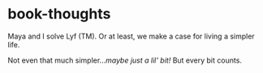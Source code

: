 # book-thoughts
Maya and I solve Lyf (TM). Or at least, we make a case for living a simpler life.

Not even that much simpler...*maybe just a lil' bit!* But every bit counts.
